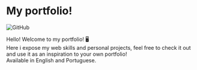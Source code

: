 # My portfolio!

![GitHub](https://img.shields.io/github/license/thomasluizon/thomas-portfolio?color=purple&logo=github)

Hello! Welcome to my portfolio! 🖥️ <br/>
Here i expose my web skills and personal projects, feel free to check it out and use it as an inspiration to your own portfolio! <br/>
Available in English and Portuguese.
